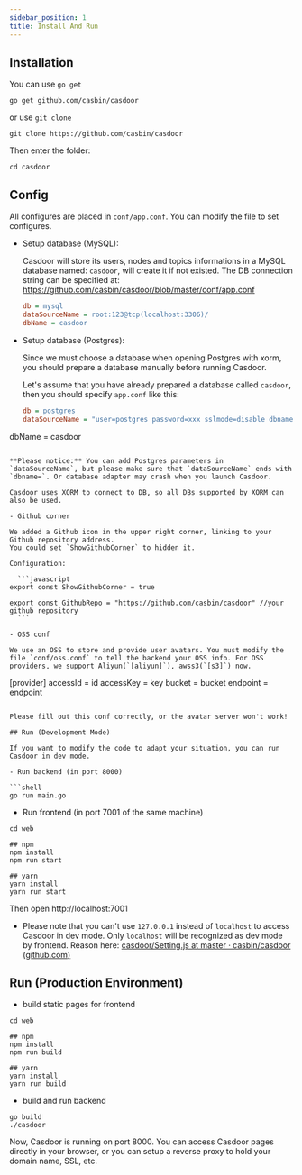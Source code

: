 ```yaml
---
sidebar_position: 1
title: Install And Run
---
```


## Installation

You can use `go get`

```shell
go get github.com/casbin/casdoor
```

or use `git clone`

```shell
git clone https://github.com/casbin/casdoor
```

Then enter the folder:

```shell
cd casdoor
```

## Config

All configures are placed in `conf/app.conf`. You can modify the file to set configures.

- Setup database (MySQL):

  Casdoor will store its users, nodes and topics informations in a MySQL database named: `casdoor`, will create it if not existed. The DB connection string can be specified at: https://github.com/casbin/casdoor/blob/master/conf/app.conf

    ```ini
  db = mysql
  dataSourceName = root:123@tcp(localhost:3306)/
  dbName = casdoor
    ```

- Setup database (Postgres):

  Since we must choose a database when opening Postgres with xorm, you should prepare a database manually before running Casdoor. 

  Let's assume that you have already prepared a database called `casdoor`, then you should specify `app.conf` like this:
  
  ``` ini
  db = postgres
  dataSourceName = "user=postgres password=xxx sslmode=disable dbname="
dbName = casdoor
  ```

  **Please notice:** You can add Postgres parameters in `dataSourceName`, but please make sure that `dataSourceName` ends with `dbname=`. Or database adapter may crash when you launch Casdoor.
  
  Casdoor uses XORM to connect to DB, so all DBs supported by XORM can also be used.

- Github corner

  We added a Github icon in the upper right corner, linking to your Github repository address.
  You could set `ShowGithubCorner` to hidden it.

  Configuration:

    ```javascript
  export const ShowGithubCorner = true

  export const GithubRepo = "https://github.com/casbin/casdoor" //your github repository
    ```

- OSS conf

  We use an OSS to store and provide user avatars. You must modify the file `conf/oss.conf` to tell the backend your OSS info. For OSS providers, we support Aliyun(`[aliyun]`), awss3(`[s3]`) now.

  ```
  [provider]
  accessId = id
  accessKey = key
  bucket = bucket
  endpoint = endpoint
  ```

  Please fill out this conf correctly, or the avatar server won't work!

## Run (Development Mode)

If you want to modify the code to adapt your situation, you can run Casdoor in dev mode.

- Run backend (in port 8000)

```shell
go run main.go
```

- Run frontend (in port 7001 of the same machine)

```shell
cd web

## npm
npm install
npm run start

## yarn
yarn install
yarn run start
```

Then open http://localhost:7001

- Please note that you can't use `127.0.0.1` instead of `localhost` to access Casdoor in dev mode. Only `localhost` will be recognized as dev mode by frontend. Reason here: [casdoor/Setting.js at master · casbin/casdoor (github.com)](https://github.com/casbin/casdoor/blob/master/web/src/Setting.js#L26)

## Run (Production Environment)

- build static pages for frontend

```shell
cd web

## npm
npm install
npm run build

## yarn
yarn install
yarn run build
```

- build and run backend

```shell
go build
./casdoor
```

Now, Casdoor is running on port 8000. You can access Casdoor pages directly in your browser, or you can setup a reverse proxy to hold your domain name, SSL, etc.